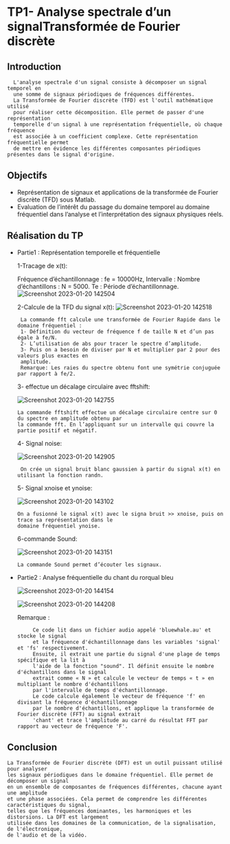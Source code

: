 # TP1- Analyse spectrale d’un signalTransformée de Fourier discrète

## Introduction
      L'analyse spectrale d'un signal consiste à décomposer un signal temporel en
      une somme de signaux périodiques de fréquences différentes. 
      La Transformée de Fourier discrète (TFD) est l'outil mathématique utilisé 
      pour réaliser cette décomposition. Elle permet de passer d'une représentation
      temporelle d'un signal à une représentation fréquentielle, où chaque fréquence 
      est associée à un coefficient complexe. Cette représentation fréquentielle permet 
      de mettre en évidence les différentes composantes périodiques présentes dans le signal d'origine.
      
## Objectifs 

   - Représentation de signaux et applications de la transformée de Fourier discrète
      (TFD) sous Matlab. 
   -  Evaluation de l’intérêt du passage du domaine temporel au domaine fréquentiel 
      dans l’analyse et l’interprétation des signaux physiques réels.

 ## Réalisation du TP
 - Partie1 : Représentation temporelle et fréquentielle
 
      1-Tracage de x(t):
      
      Fréquence d’échantillonnage : fe = 10000Hz, Intervalle : Nombre d’échantillons : N = 5000.
      Te : Période d’échantillonnage.
      ![Screenshot 2023-01-20 142504](https://user-images.githubusercontent.com/78149349/213705408-0a6764db-714a-44c7-b974-b2b7f1c1b8ea.png)
      
      2-Calcule de la TFD du signal x(t):
      ![Screenshot 2023-01-20 142518](https://user-images.githubusercontent.com/78149349/213705612-79e15744-8597-401d-9611-0438f42e9311.png)
      
        La commande fft calcule une transformée de Fourier Rapide dans le domaine fréquentiel :
        1- Définition du vecteur de fréquence f de taille N et d’un pas égale à fe/N.
        2- L’utilisation de abs pour tracer le spectre d’amplitude.
        3- Puis on a besoin de diviser par N et multiplier par 2 pour des valeurs plus exactes en 
        amplitude.
        Remarque: Les raies du spectre obtenu font une symétrie conjuguée par rapport à fe/2.

      3- effectue un décalage circulaire avec fftshift:
      
      ![Screenshot 2023-01-20 142755](https://user-images.githubusercontent.com/78149349/213705898-b81f257b-60b6-4ece-b95e-0a0c5b558e9a.png)
        
       La commande fftshift effectue un décalage circulaire centre sur 0 du spectre en amplitude obtenu par 
       la commande fft. En l’appliquant sur un intervalle qui couvre la partie positif et négatif. 
       
      4- Signal noise:
      
      ![Screenshot 2023-01-20 142905](https://user-images.githubusercontent.com/78149349/213706117-81152308-bdcd-4f2e-900d-fae0509f02e2.png)
       
        On crée un signal bruit blanc gaussien à partir du signal x(t) en utilisant la fonction randn.
        
      5- Signal xnoise et ynoise:
      
      ![Screenshot 2023-01-20 143102](https://user-images.githubusercontent.com/78149349/213706489-952cf79f-8a8c-40b5-947a-5c3ea73b906d.png)
        
       On a fusionné le signal x(t) avec le signa bruit >> xnoise, puis on trace sa représentation dans le 
       domaine fréquentiel ynoise.
      6-commande Sound:
      
      ![Screenshot 2023-01-20 143151](https://user-images.githubusercontent.com/78149349/213706627-9b0c53fb-8d17-4086-8997-ec38423125cf.png)
        
       La commande Sound permet d’écouter les signaux.
        

 - Partie2 : Analyse fréquentielle du chant du rorqual bleu
 
        
      ![Screenshot 2023-01-20 144154](https://user-images.githubusercontent.com/78149349/213709620-5aa4e573-42f2-4222-92f5-10b6c9e511a2.png)
      
      ![Screenshot 2023-01-20 144208](https://user-images.githubusercontent.com/78149349/213709685-793f4b76-6015-4450-a361-567fa5e14710.png)
      
      Remarque :
      
            Ce code lit dans un fichier audio appelé 'bluewhale.au' et stocke le signal
            et la fréquence d'échantillonnage dans les variables 'signal' et 'fs' respectivement. 
            Ensuite, il extrait une partie du signal d'une plage de temps spécifique et la lit à 
            l'aide de la fonction "sound". Il définit ensuite le nombre d'échantillons dans le signal
            extrait comme « N » et calcule le vecteur de temps « t » en multipliant le nombre d'échantillons 
            par l'intervalle de temps d'échantillonnage.
            Le code calcule également le vecteur de fréquence 'f' en divisant la fréquence d'échantillonnage
            par le nombre d'échantillons, et applique la transformée de Fourier discrète (FFT) au signal extrait
            'chant' et trace l'amplitude au carré du résultat FFT par rapport au vecteur de fréquence 'F'.

  ## Conclusion
  
    La Transformée de Fourier discrète (DFT) est un outil puissant utilisé pour analyser
    les signaux périodiques dans le domaine fréquentiel. Elle permet de décomposer un signal
    en un ensemble de composantes de fréquences différentes, chacune ayant une amplitude 
    et une phase associées. Cela permet de comprendre les différentes caractéristiques du signal, 
    telles que les fréquences dominantes, les harmoniques et les distorsions. La DFT est largement
    utilisée dans les domaines de la communication, de la signalisation, de l'électronique,
    de l'audio et de la vidéo.


